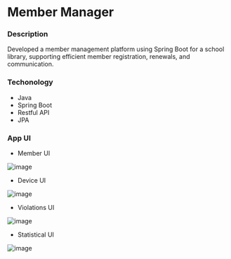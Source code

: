 # Member Manager

### Description
Developed a member management platform using Spring Boot for a school library, supporting efficient member registration, renewals, and communication.

### Techonology
- Java
- Spring Boot
- Restful API
- JPA

### App UI

- Member UI

![image](https://github.com/user-attachments/assets/fb3b35da-d92a-4ac7-99e8-de4e0d773797)

- Device UI
  
![image](https://github.com/user-attachments/assets/d03bc67a-5089-49fd-a9ce-d970d353ae22)

- Violations UI
  
![image](https://github.com/user-attachments/assets/b7b6ceff-1c4b-44ac-abc3-82748657bd82)

- Statistical UI

![image](https://github.com/user-attachments/assets/c123f4c8-cabc-4e6e-9450-0e65643401ae)

